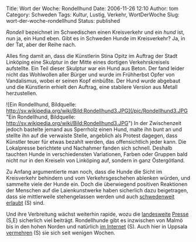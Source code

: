 Title: Wort der Woche: Rondellhund
Date: 2006-11-26 12:10
Author: tom
Category: Schweden
Tags: Kultur, Lustig, Verkehr, WortDerWoche
Slug: wort-der-woche-rondellhund
Status: published

*Rondell* bezeichnet im Schwedischen einen Kreisverkehr und ein *hund*
ist, nun ja, ein Hund eben. Gibt es in Schweden Hunde im Kreisverkehr?
Ja, in der Tat, aber der Reihe nach.

Alles fing damit an, dass die Künstlerin Stina Opitz im Auftrag der
Stadt Linköping eine Skulptur in der Mitte eines dortigen
Verkehrskreisels aufstellte. Ein Teil dieser Skulptur war ein Hund aus
Beton. Der fand leider nicht das Wohlwollen aller Bürger und wurde im
Frühherbst Opfer von Vandalismus, wobei er seinen Kopf einbüßte. Der
Hund wurde abgebaut und die Künstlerin erhielt den Auftrag, eine
stabilere Version aus Metall herzustellen.

![Ein Rondellhund, Bildquelle:
http://sv.wikipedia.org/wiki/Bild:Rondellhund3.JPG](/pic/Rondellhund3.JPG "Ein Rondellhund, Bildquelle: http://sv.wikipedia.org/wiki/Bild:Rondellhund3.JPG")
In der Zwischenzeit jedoch bastelte jemand aus Sperrholz einen Hund,
malte ihn bunt an und stellte ihn auf die verwaiste Stelle, angeblich
als Protest dagegen, dass Künstler teuer für etwas bezahlt werden, das
offensichtlich jeder kann. Die Lokalpresse berichtete und Nachahmer
fanden sich schnell. Deshalb tauchten Hunde in verschiedensten
Variationen, Farben oder Gruppen bald nicht nur in den Kreiseln von
Linköping auf, sondern in ganz Östergötland.

Zu Anfang argumentierte man noch, dass die Hunde die Sicht im
Kreisverkehr behindern und vom Verkehrsgeschehen ablenken würden, und
sammelte viele der Hunde ein. Doch die überwiegend positiven Reaktionen
der Menschen auf die Laienkunstwerke haben sicherlich dazu beigetragen,
dass sie mittlerweile stehengelassen werden und auch [schwedenweit
erlaubt](http://www.sr.se/cgi-bin/uppland/nyheter/artikel.asp?artikel=1032180)
(S) sind.

Und ihre Verbreitung wächst weiterhin rapide, wozu die
[landesweite](http://www.dn.se/DNet/jsp/polopoly.jsp?a=587488)
[Presse](http://www.thelocal.se/5389/20061102/) (S,E) sicherlich viel
beiträgt. Rondellhunde gibt es inzwischen von Malmö bis in den hohen
Norden und natürlich [im Internet](http://www.rondellhund.se/) (S). Auch
hier in Uppsala
[vermehren](http://www.sr.se/cgi-bin/uppland/nyheter/artikel.asp?artikel=1031217)
(S) sie sich seit wenigen Wochen.

